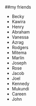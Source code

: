 ##my friends
- Becky
- Kawira
- Henry
- Abraham
- Vanessa
- Azrag
- Rodgers
- Mitema
- Marlin 
- Joseph
- Rose
- Jacob
- Joel
- Kennedy
- Mukundi
- Careen
- John
